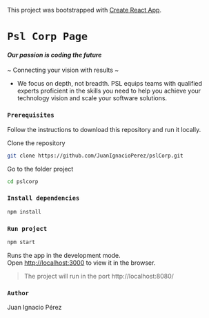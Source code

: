 This project was bootstrapped with [Create React App](https://github.com/facebook/create-react-app).

# `Psl Corp Page`

#### *Our passion is coding the future*

~ Connecting your vision with results ~
 - We focus on depth, not breadth. PSL equips teams with qualified experts proficient in the skills you need to help you achieve your technology vision and scale your software solutions.

### `Prerequisites`
Follow the instructions to download this repository and run it locally.

Clone the repository
```bash
git clone https://github.com/JuanIgnacioPerez/pslCorp.git
```

Go to the folder project
```bash
cd pslcorp
```

### `Install dependencies`
```bash
npm install
```

### `Run project`
```bash
npm start
```

Runs the app in the development mode.<br>
Open [http://localhost:3000](http://localhost:3000) to view it in the browser.

> The project will run in the port  http://localhost:8080/


### `Author`
Juan Ignacio Pérez
